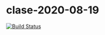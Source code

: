 # clase-2020-08-19

[![Build Status](https://travis-ci.org/dqmdz/clase-2020-08-19.svg?branch=master)](https://travis-ci.org/dqmdz/clase-2020-08-19)
